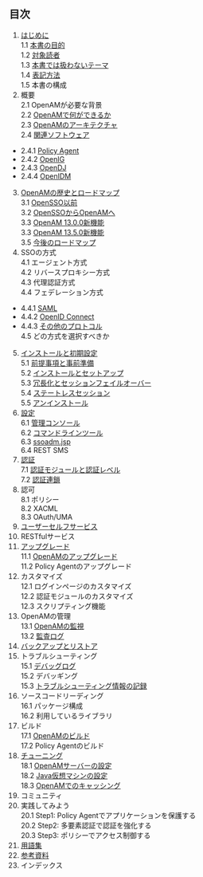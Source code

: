 ## 目次

1. [はじめに](introduction.md)  
 1.1 [本書の目的](purpose-of-this-book.md)  
 1.2 [対象読者](target-reader.md)   
 1.3 [本書では扱わないテーマ](untouched-theme.md)  
 1.4 [表記方法](conventions.md)  
 1.5 本書の構成  
2. 概要  
 2.1 OpenAMが必要な背景  
 2.2 [OpenAMで何ができるか](key-benefits.md)  
 2.3 [OpenAMのアーキテクチャ](architecture.md)  
 2.4 [関連ソフトウェア](identity-stack.md)  
  - 2.4.1 [Policy Agent](policy-agent.md)   
  - 2.4.2 [OpenIG](openig.md)  
  - 2.4.3 [OpenDJ](opendj.md)  
  - 2.4.4 [OpenIDM](openidm.md)  
3. [OpenAMの歴史とロードマップ](history-and-roadmap.md)  
 3.1 [OpenSSO以前](history-of-opensso.md)  
 3.2 [OpenSSOからOpenAMへ](history-of-openam.md)  
 3.3 [OpenAM 13.0.0新機能](openam13-new-feature.md)  
 3.3 [OpenAM 13.5.0新機能](openam1350-new-feature.md)  
 3.5 [今後のロードマップ](roadmap.md)  
4. SSOの方式  
 4.1 エージェント方式  
 4.2 リバースプロキシー方式  
 4.3 代理認証方式  
 4.4 フェデレーション方式  
  - 4.4.1 [SAML](saml.md)  
  - 4.4.2 [OpenID Connect](openid-connect.md)  
  - 4.4.3 [その他のプロトコル](other-protocol.md)  
 4.5 どの方式を選択すべきか  
5. [インストールと初期設定](install-and-setup.md)  
 5.1 [前提事項と事前準備](preparing-for-installation.md)  
 5.2 [インストールとセットアップ](setup.md)  
 5.3 [冗長化とセッションフェイルオーバー](site-and-sfo.md)  
 5.4 [ステートレスセッション](stateless-session.md)  
 5.5 [アンインストール](uninstall.md)  
6. [設定](configuration.md)  
 6.1 [管理コンソール](admin-console.md)   
 6.2 [コマンドラインツール](command-line-tools.md)   
 6.3 [ssoadm.jsp](ssoadm-jsp.md)   
 6.4 REST SMS  
7. [認証](authn.md)  
 7.1 [認証モジュールと認証レベル](authn-modules.md)   
 7.2 [認証連鎖](authn-chain.md)     
8. 認可  
 8.1 ポリシー   
 8.2 XACML   
 8.3 OAuth/UMA   
9. [ユーザーセルフサービス](user-self-service.md)  
10. RESTfulサービス  
11. [アップグレード](upgrade.md)  
 11.1 [OpenAMのアップグレード](upgrade-of-openam.md)   
 11.2 Policy Agentのアップグレード   
12. カスタマイズ  
 12.1 ログインページのカスタマイズ   
 12.2 認証モジュールのカスタマイズ  
 12.3 スクリプティング機能  
13. OpenAMの管理  
 13.1 [OpenAMの監視](monitoring.md)  
 13.2 [監査ログ](audit-log.md)  
14. [バックアップとリストア](backup-and-restore.md)   
15. トラブルシューティング  
 15.1 [デバッグログ](debug-log.md)  
 15.2 デバッギング  
 15.3 [トラブルシューティング情報の記録](troubleshooting-info.md)  
16. ソースコードリーディング  
 16.1 パッケージ構成  
 16.2 利用しているライブラリ  
17. ビルド  
 17.1 [OpenAMのビルド](build-openam.md)  
 17.2 Policy Agentのビルド  
18. [チューニング](tuning.md)  
 18.1 [OpenAMサーバーの設定](server-tuning.md)  
 18.2 [Java仮想マシンの設定](jvm-tuning.md)  
 18.3 [OpenAMでのキャッシング](caching.md) 
19. コミュニティ
20. 実践してみよう  
 20.1 Step1: Policy Agentでアプリケーションを保護する  
 20.2 Step2: 多要素認証で認証を強化する  
 20.3 Step3: ポリシーでアクセス制御する  
21. [用語集](glossary.md)  
22. [参考資料](reference.md)  
23. インデックス
